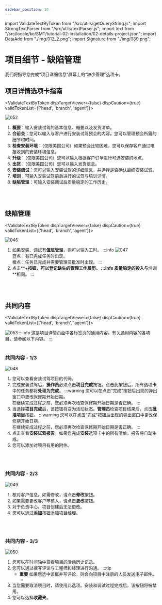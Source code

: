 ```yaml
---
sidebar_position: 10
---
```


import ValidateTextByToken from "/src/utils/getQueryString.js";
import StrongTextParser from "/src/utils/textParser.js";
import text from "/src/locale/ko/SMT/tutorial-02-installation/02-details-project.json";
import DataAdd from "./img/012_2.png";
import Signature from "./img/039.png";

# 项目细节 - 缺陷管理

我们将指导您完成“项目详细信息”屏幕上的“缺少管理”选项卡。

## 项目详情选项卡指南

<ValidateTextByToken dispTargetViewer={false} dispCaution={true} validTokenList={['head', 'branch', 'agent']}>

![052](./img/052.png)
1. **概要**：输入安装试驾的基本信息、概要以及发货清单。
1. **会前会**：您可以输入与客户进行安装试驾预会的内容。您可以管理预会所需的细节和时间。
1. **检查安装环境**：（仅限美国公司）如果预会比较困难，您可以保存客户通过电报收到的安装环境信息。
1. **升级**：（仅限美国公司）您可以输入根据客户订单进行可选安装的地点。
1. **出货**：（仅限美国公司）您可以输入发货信息。
1. **安装调试**：您可以输入安装试驾的详细信息，并选择是否确认最终安装试驾。
1. **培训**：可输入安装试驾前后进行的试驾与培训详情。 
1. **缺陷管理**：可输入安装调试后质量稳定的工作历史。
</ValidateTextByToken>
<br/>
<br/>

## 缺陷管理

<ValidateTextByToken dispTargetViewer={false} dispCaution={true} validTokenList={['head', 'branch', 'agent']}>

![046](./img/046.png)
1. 如果安装、调试有**值班管理**，则可以输入工时。
    :::info
    ![047](./img/047.png)
<br/>蓝点：有已完成任务时出现。
<br/>橙点：任务已完成并需要管理员批准时出现。
    :::
1. 点击**+**按钮，可以登记缺失的管理工作履历。
    :::info
    质量稳定的投入与**培训**相同。
    :::


</ValidateTextByToken>
<br/>
<br/>

## 共同内容
<ValidateTextByToken dispTargetViewer={false} dispCaution={true} validTokenList={['head', 'branch', 'agent']}>

![053](./img/053.png)
:::info
    这是项目详情页面中各标签页的通用内容。有关通用内容的各项目，请参阅以下内容。
:::
<br/>
<br/>

### 共同内容 - 1/3
![048](./img/048.png)
1. 您可以查看安装试驾项目的代码。
1. 完成安装试驾后，**操作员**必须点击**项目完成**按钮。点击此按钮后，所有选项卡中的任务都将**处理为完成**。
    :::warning
    您可以在点击“完成”按钮后出现的弹出窗口中更改保修期开始日期。
    <br/>在继续完成过程之前，您必须再次检查保修期开始日期是否正确。
    :::
1. 当选择**项目完成**后，该按钮将变为活动状态。**管理员**检查项目结果后，点击**批准项目**按钮。
    :::warning
    您可以在点击“完成”按钮后出现的弹出窗口中更改保修期开始日期。
    <br/>在继续完成过程之前，您必须再次检查保修期开始日期是否正确。
    :::
1. 点击查看**安装试驾报告**。如果您完成**安装**选项卡中的所有清单，报告将自动生成。
1. 您可以添加对项目有用的附件。
<br/>
<br/>

### 共同内容 - 2/3
![049](./img/049.png)
1. 核对客户信息，如需修改，请点击**修改**按钮。
1. 如果需要更改客户审核人，请点击**更改**按钮。
1. 对于负责中心，项目创建后无法更改。
1. 您可以通过**添加**按钮添加项目经理。
<br/>
<br/>

### 共同内容 - 3/3
![050](./img/050.png)
1. 您可以在时间轴中查看项目的活动历史记录。
1. 您可以通过撰写评论与工程师和经理进行沟通。
    :::tip
    - **重要** 如果您选中该框并写评论，则会向项目中注册的人员发送电子邮件。
    :::
1. 当您需要取消项目时，请使用此选项。安装和调试过程完成后，该按钮将被禁用。
1. 您可以选择**收藏夹**。
</ValidateTextByToken>

